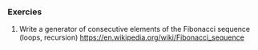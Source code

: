 ### Exercies
1. Write a generator of consecutive elements of the Fibonacci sequence (loops, recursion)
   https://en.wikipedia.org/wiki/Fibonacci_sequence